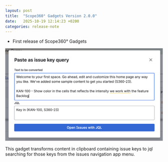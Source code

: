 ```yaml
---
layout: post
title:  "Scope360° Gadgets Version 2.0.0"
date:   2025-10-19 12:14:23 +0200
categories: release-note
---
```

- First release of Scope360° Gadgets

![release-note-full](/assets/images/release-notes/20251019-01.png)

This gadget transforms content in clipboard containing issue keys to jql searching for those keys from the issues navigation app menu.
